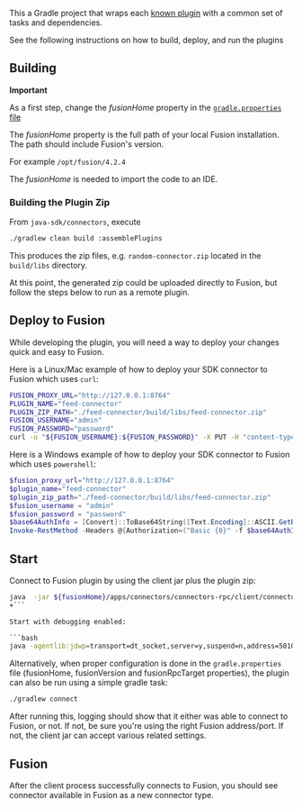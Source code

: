 This a Gradle project that wraps each [known plugin](settings.gradle) with a common set of tasks
and dependencies.

See the following instructions on how to build, deploy, and run the plugins

## Building

**Important**


As a first step, change the _fusionHome_ property in the [`gradle.properties` file](gradle.properties)

The _fusionHome_ property is the full path of your local Fusion installation. The path should include Fusion's version.

For example `/opt/fusion/4.2.4`

The _fusionHome_ is needed to import the code to an IDE.

### Building the Plugin Zip

From `java-sdk/connectors`, execute
```bash
./gradlew clean build :assemblePlugins
```

This produces the zip files, e.g. `random-connector.zip` located in the `build/libs` directory.

At this point, the generated zip could be uploaded directly to Fusion, but follow the steps below to run as a remote plugin.

## Deploy to Fusion

While developing the plugin, you will need a way to deploy your changes quick and easy to Fusion.

Here is a Linux/Mac example of how to deploy your SDK connector to Fusion which uses `curl`:

```bash
FUSION_PROXY_URL="http://127.0.0.1:8764"
PLUGIN_NAME="feed-connector"
PLUGIN_ZIP_PATH="./feed-connector/build/libs/feed-connector.zip"
FUSION_USERNAME="admin"
FUSION_PASSWORD="password"
curl -u "${FUSION_USERNAME}:${FUSION_PASSWORD}" -X PUT -H "content-type:application/zip" "${FUSION_PROXY_URL}/api/blobs/${PLUGIN_NAME}?resourceType=plugin:connector" --data-binary "@${PLUGIN_ZIP_PATH}"
```

Here is a Windows example of how to deploy your SDK connector to Fusion which uses `powershell`:

```powershell
$fusion_proxy_url="http://127.0.0.1:8764"
$plugin_name="feed-connector"
$plugin_zip_path="./feed-connector/build/libs/feed-connector.zip"
$fusion_username = "admin"
$fusion_password = "password"
$base64AuthInfo = [Convert]::ToBase64String([Text.Encoding]::ASCII.GetBytes(("{0}:{1}" -f $fusion_username,$fusion_password)))
Invoke-RestMethod -Headers @{Authorization=("Basic {0}" -f $base64AuthInfo)} -Method PUT -ContentType "application/zip" "${FUSION_PROXY_URL}/api/blobs/${PLUGIN_NAME}?resourceType=plugin:connector" -InFile "${PLUGIN_ZIP_PATH}"
```

## Start

Connect to Fusion plugin by using the client jar plus the plugin zip:

```bash
java  -jar ${fusionHome}/apps/connectors/connectors-rpc/client/connector-plugin-client-${fusionVersion}-uberjar.jar build/plugins/random-connector.zip
+```

Start with debugging enabled:

```bash
java -agentlib:jdwp=transport=dt_socket,server=y,suspend=n,address=5010 -jar ${fusionHome}/apps/connectors/connectors-rpc/client/connector-plugin-client-${fusionVersion}-uberjar.jar build/plugins/random-connector.zip
```

Alternatively, when proper configuration is done in the `gradle.properties` file (fusionHome, fusionVersion and fusionRpcTarget properties), the plugin can also be run using a simple gradle task:

```bash
./gradlew connect
```

After running this, logging should show that it either was able to connect to Fusion, or not. If not, be sure you're using the right Fusion address/port. If not, the client jar can accept various related settings.

## Fusion
After the client process successfully connects to Fusion, you should see connector available in Fusion as a new connector type.
